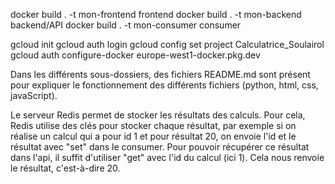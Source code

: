 docker build . -t mon-frontend frontend
docker build . -t mon-backend backend/API
docker build . -t mon-consumer consumer

gcloud init
gcloud auth login
gcloud config set project Calculatrice_Soulairol
gcloud auth configure-docker europe-west1-docker.pkg.dev



Dans les différents sous-dossiers, des fichiers README.md sont présent pour expliquer le fonctionnement des différents fichiers (python, html, css, javaScript).

Le serveur Redis permet de stocker les résultats des calculs. Pour cela, Redis utilise des clés pour stocker chaque résultat, par exemple si on réalise un calcul qui a pour id 1 et pour résultat 20, on envoie l'id et le résultat avec
"set" dans le consumer. Pour pouvoir récupérer ce résultat dans l'api, il suffit d'utiliser "get" avec l'id du calcul (ici 1). Cela nous renvoie le résultat, c'est-à-dire 20.
